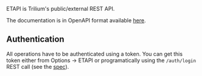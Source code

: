 ETAPI is Trilium's public/external REST API.

The documentation is in OpenAPI format available [here](https://github.com/zadam/trilium/blob/master/src/etapi/etapi.openapi.yaml).

## Authentication

All operations have to be authenticated using a token. You can get this token either from Options -> ETAPI or programatically using the `/auth/login` REST call (see the [spec](https://github.com/zadam/trilium/blob/master/src/etapi/etapi.openapi.yaml)).